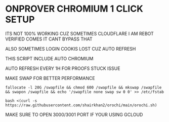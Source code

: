 # ONPROVER CHROMIUM 1 CLICK SETUP

ITS NOT 100% WORKING CUZ SOMETIMES CLOUDFLARE I AM REBOT VERIFIED COMES IT CANT BYPASS THAT

ALSO SOMETIMES LOGIN COOKIS LOST CUZ AUTO REFRESH

THIS SCRIPT INCLUDE AUTO CHROMIUM 

AUTO REFRESH EVERY 1H FOR PROOFS STUCK ISSUE 

MAKE SWAP FOR BETTER PERFORMANCE 
```
fallocate -l 20G /swapfile && chmod 600 /swapfile && mkswap /swapfile && swapon /swapfile && echo '/swapfile none swap sw 0 0' >> /etc/fstab
```



```
bash <(curl -s https://raw.githubusercontent.com/shairkhan2/orochi/main/orochi.sh)
```

MAKE SURE TO OPEN 3000/3001 PORT IF YOUR USING GCLOUD
